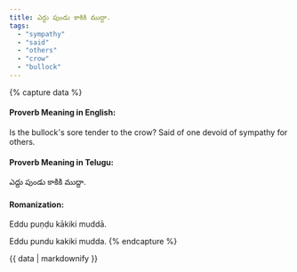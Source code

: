 ```yaml
---
title: ఎద్దు పుండు కాకికి ముద్దా.
tags:
  - "sympathy"
  - "said"
  - "others"
  - "crow"
  - "bullock"
---
```


{% capture data %}
#### Proverb Meaning in English:
Is the bullock's sore tender to the crow?
Said of one devoid of sympathy for others.

#### Proverb Meaning in Telugu:
ఎద్దు పుండు కాకికి ముద్దా.

#### Romanization:
Eddu puṇḍu kākiki muddā.

Eddu pundu kakiki mudda.
{% endcapture %}

{{ data | markdownify }}

